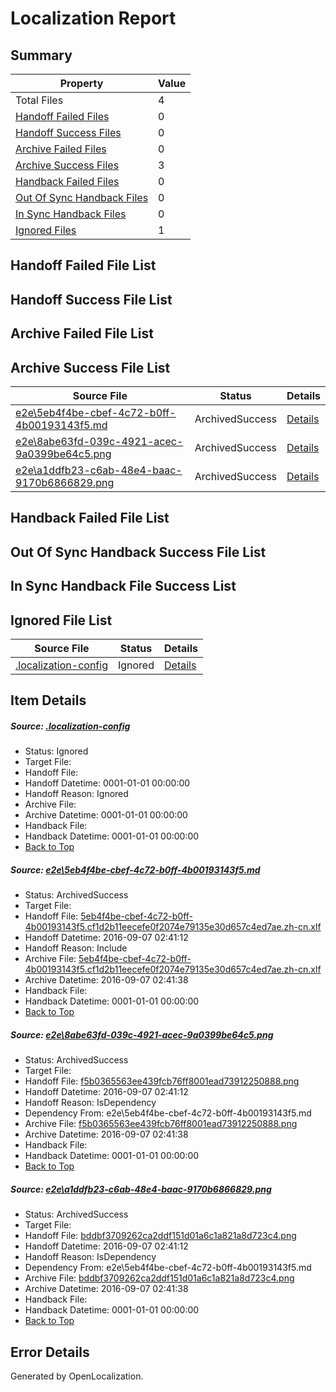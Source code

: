 # <a name='report-top'></a> Localization Report

## Summary
 Property | Value 
 -------- | ----- 
 Total Files | 4
[ Handoff Failed Files ](#handoff-failed-list)| 0
[ Handoff Success Files ](#handoff-success-list)| 0
[ Archive Failed Files ](#archive-failed-list)| 0
[ Archive Success Files ](#archive-success-list)| 3
[ Handback Failed Files ](#handback-failed-list)| 0
[ Out Of Sync Handback Files ](#outofsync-handback-success-list)| 0
[ In Sync Handback Files ](#insync-handback-success-list)| 0
[ Ignored Files ](#ignored-list)| 1

## <a name='handoff-failed-list'></a> Handoff Failed File List

## <a name='handoff-success-list'></a> Handoff Success File List

## <a name='archive-failed-list'></a> Archive Failed File List

## <a name='archive-success-list'></a> Archive Success File List
 Source File | Status | Details 
 ----------- | ------ | ------- 
 [e2e\5eb4f4be-cbef-4c72-b0ff-4b00193143f5.md](https://github.com/OpenLocalizationTestOrg/ol-test0/blob/f01f99adf5022a34ed862a02c79cc1d5815438bd/e2e/5eb4f4be-cbef-4c72-b0ff-4b00193143f5.md) | ArchivedSuccess | [Details](#8ca8289cd6dbc7ed1d3bc43e8f5c0dcc71f5c5641)
 [e2e\8abe63fd-039c-4921-acec-9a0399be64c5.png](https://github.com/OpenLocalizationTestOrg/ol-test0/blob/f01f99adf5022a34ed862a02c79cc1d5815438bd/e2e/8abe63fd-039c-4921-acec-9a0399be64c5.png) | ArchivedSuccess | [Details](#f5b0365563ee439fcb76ff8001ead739122508882)
 [e2e\a1ddfb23-c6ab-48e4-baac-9170b6866829.png](https://github.com/OpenLocalizationTestOrg/ol-test0/blob/f01f99adf5022a34ed862a02c79cc1d5815438bd/e2e/a1ddfb23-c6ab-48e4-baac-9170b6866829.png) | ArchivedSuccess | [Details](#bddbf3709262ca2ddf151d01a6c1a821a8d723c43)

## <a name='handback-failed-list'></a> Handback Failed File List

## <a name='outofsync-handback-success-list'></a> Out Of Sync Handback Success File List

## <a name='insync-handback-success-list'></a> In Sync Handback File Success List

## <a name='ignored-list'></a> Ignored File List
 Source File | Status | Details 
 ----------- | ------ | ------- 
 [.localization-config](https://github.com/OpenLocalizationTestOrg/ol-test0/blob/f01f99adf5022a34ed862a02c79cc1d5815438bd/.localization-config) | Ignored | [Details](#3d4f252ac210baf56311d7e97dcc2db10974dbd20)

## Item Details
##### <a name='3d4f252ac210baf56311d7e97dcc2db10974dbd20'></a> Source: [.localization-config](https://github.com/OpenLocalizationTestOrg/ol-test0/blob/f01f99adf5022a34ed862a02c79cc1d5815438bd/.localization-config)
* Status: Ignored
* Target File: 
* Handoff File: 
* Handoff Datetime: 0001-01-01 00:00:00
* Handoff Reason: Ignored
* Archive File: 
* Archive Datetime: 0001-01-01 00:00:00
* Handback File: 
* Handback Datetime: 0001-01-01 00:00:00
* [Back to Top](#report-top)

##### <a name='8ca8289cd6dbc7ed1d3bc43e8f5c0dcc71f5c5641'></a> Source: [e2e\5eb4f4be-cbef-4c72-b0ff-4b00193143f5.md](https://github.com/OpenLocalizationTestOrg/ol-test0/blob/f01f99adf5022a34ed862a02c79cc1d5815438bd/e2e/5eb4f4be-cbef-4c72-b0ff-4b00193143f5.md)
* Status: ArchivedSuccess
* Target File: 
* Handoff File: [5eb4f4be-cbef-4c72-b0ff-4b00193143f5.cf1d2b11eecefe0f2074e79135e30d657c4ed7ae.zh-cn.xlf](https://github.com/OpenLocalizationTestOrg/ol-test0-handoff/blob/2f9381567edc2f49e30431d7097c81f42add0adc/ol-handoff/OpenLocalizationTestOrg/ol-test0-zhcn/ci/ht/5eb4f4be-cbef-4c72-b0ff-4b00193143f5.cf1d2b11eecefe0f2074e79135e30d657c4ed7ae.zh-cn.xlf)
* Handoff Datetime: 2016-09-07 02:41:12
* Handoff Reason: Include
* Archive File: [5eb4f4be-cbef-4c72-b0ff-4b00193143f5.cf1d2b11eecefe0f2074e79135e30d657c4ed7ae.zh-cn.xlf](https://github.com/OpenLocalizationTestOrg/ol-test0-handoff/blob/cdb8472ed451640c7621b536f94bbe74310328ae/ol-archive/OpenLocalizationTestOrg/ol-test0-zhcn/ci/ht/5eb4f4be-cbef-4c72-b0ff-4b00193143f5.cf1d2b11eecefe0f2074e79135e30d657c4ed7ae.zh-cn.xlf)
* Archive Datetime: 2016-09-07 02:41:38
* Handback File: 
* Handback Datetime: 0001-01-01 00:00:00
* [Back to Top](#report-top)

##### <a name='f5b0365563ee439fcb76ff8001ead739122508882'></a> Source: [e2e\8abe63fd-039c-4921-acec-9a0399be64c5.png](https://github.com/OpenLocalizationTestOrg/ol-test0/blob/f01f99adf5022a34ed862a02c79cc1d5815438bd/e2e/8abe63fd-039c-4921-acec-9a0399be64c5.png)
* Status: ArchivedSuccess
* Target File: 
* Handoff File: [f5b0365563ee439fcb76ff8001ead73912250888.png](https://github.com/OpenLocalizationTestOrg/ol-test0-handoff/blob/2f9381567edc2f49e30431d7097c81f42add0adc/ol-handoff/OpenLocalizationTestOrg/ol-test0-zhcn/ci/ht/f5b0365563ee439fcb76ff8001ead73912250888.png)
* Handoff Datetime: 2016-09-07 02:41:12
* Handoff Reason: IsDependency
* Dependency From: e2e\5eb4f4be-cbef-4c72-b0ff-4b00193143f5.md
* Archive File: [f5b0365563ee439fcb76ff8001ead73912250888.png](https://github.com/OpenLocalizationTestOrg/ol-test0-handoff/blob/cdb8472ed451640c7621b536f94bbe74310328ae/ol-archive/OpenLocalizationTestOrg/ol-test0-zhcn/ci/ht/f5b0365563ee439fcb76ff8001ead73912250888.png)
* Archive Datetime: 2016-09-07 02:41:38
* Handback File: 
* Handback Datetime: 0001-01-01 00:00:00
* [Back to Top](#report-top)

##### <a name='bddbf3709262ca2ddf151d01a6c1a821a8d723c43'></a> Source: [e2e\a1ddfb23-c6ab-48e4-baac-9170b6866829.png](https://github.com/OpenLocalizationTestOrg/ol-test0/blob/f01f99adf5022a34ed862a02c79cc1d5815438bd/e2e/a1ddfb23-c6ab-48e4-baac-9170b6866829.png)
* Status: ArchivedSuccess
* Target File: 
* Handoff File: [bddbf3709262ca2ddf151d01a6c1a821a8d723c4.png](https://github.com/OpenLocalizationTestOrg/ol-test0-handoff/blob/2f9381567edc2f49e30431d7097c81f42add0adc/ol-handoff/OpenLocalizationTestOrg/ol-test0-zhcn/ci/ht/bddbf3709262ca2ddf151d01a6c1a821a8d723c4.png)
* Handoff Datetime: 2016-09-07 02:41:12
* Handoff Reason: IsDependency
* Dependency From: e2e\5eb4f4be-cbef-4c72-b0ff-4b00193143f5.md
* Archive File: [bddbf3709262ca2ddf151d01a6c1a821a8d723c4.png](https://github.com/OpenLocalizationTestOrg/ol-test0-handoff/blob/cdb8472ed451640c7621b536f94bbe74310328ae/ol-archive/OpenLocalizationTestOrg/ol-test0-zhcn/ci/ht/bddbf3709262ca2ddf151d01a6c1a821a8d723c4.png)
* Archive Datetime: 2016-09-07 02:41:38
* Handback File: 
* Handback Datetime: 0001-01-01 00:00:00
* [Back to Top](#report-top)


## Error Details

Generated by OpenLocalization.
